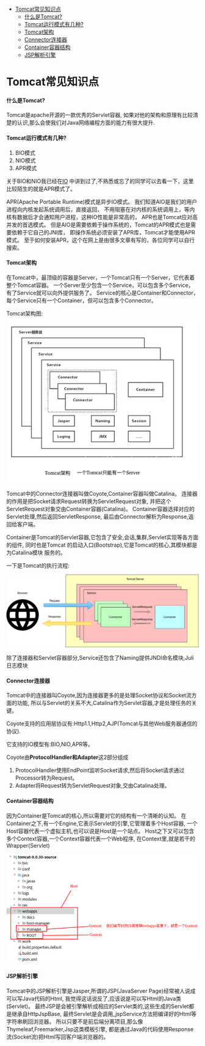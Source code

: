 <!-- TOC -->

  * [Tomcat常见知识点](#tomcat常见知识点)
      * [什么是Tomcat?](#什么是tomcat)
      * [Tomcat运行模式有几种?](#tomcat运行模式有几种)
      * [Tomcat架构](#tomcat架构)
      * [Connector连接器](#connector连接器)
      * [Container容器结构](#container容器结构)
      * [JSP解析引擎](#jsp解析引擎)
      
<!-- /TOC -->

# Tomcat常见知识点

#### 什么是Tomcat?
Tomcat是apache开源的一款优秀的Servlet容器,
如果对他的架构和原理有比较清楚的认识,那么会使我们对Java网络编程方面的能力有很大提升.

#### Tomcat运行模式有几种?

1. BIO模式
2. NIO模式
3. APR模式

关于BIO和NIO我已经在[IO](https://qsjzwithguang19forever.gitee.io/framework-learning/gitbook_doc/jdk-jvm-juc/IO.html)
中讲到过了,不熟悉或忘了的同学可以去看一下，这里比较陌生的就是APR模式了。

APR(Apache Portable Runtime)模式是异步IO模式。
我们知道AIO是我们的用户进程向内核发起系统调用后，直接返回，
不用阻塞在对内核的系统调用上，等内核有数据后才会通知用户进程，这种IO性能是非常高的，
APR也是Tomcat应对高并发的首选模式。
但是AIO是需要依赖于操作系统的，Tomcat的APR模式也是需要依赖于它自己的JNI库，
即操作系统必须安装了APR库，Tomcat才能使用APR模式。
至于如何安装APR，这个在网上是由很多文章有写的，各位同学可以自行搜索。

#### Tomcat架构
在Tomcat中，最顶级的容器是Server，一个Tomcat只有一个Server，它代表着整个Tomcat容器。
一个Server至少包含一个Service，可以包含多个Service，有了Service就可以向外提供服务了。
Service的核心是Container和Connector，每个Service只有一个Container，但可以包含多个Connector。

Tomcat架构图:

![Tomcat架构图](../img/tomcat/Tomcat架构.png)

Tomcat中的Connector连接器叫做Coyote,Container容器叫做Catalina。
连接器的作用是把Socket请求Request转换为ServletRequest对象,
并把这个ServletRequest对象交由Container容器(Catalina)。
Container容器选择对应的Servlet处理,然后返回ServletResponse,
最后由Connector解析为Response,返回给客户端。

Container是Tomcat的Servlet容器,它包含了安全,会话,集群,Servlet实现等各方面的组件,
同时也是Tomcat 的启动入口(Bootstrap),它是Tomcat的核心,其模块都是为Catalina模块
服务的。

一下是Tomcat的执行流程:

![Tomcat执行流程](../img/tomcat/Tomcat执行流程.png)

除了连接器和Servlet容器部分,Service还包含了Naming提供JNDI命名模块,Juli日志模块
  
#### Connector连接器
Tomcat中的连接器叫Coyote,因为连接器更多的是处理Socket协议和Socket流方面的功能,
所以与Servlet的关系不大,Catalina作为Servlet容器,才是处理任务的关键。

Coyote支持的应用层协议有:Http1.1,Http2,AJP(Tomcat与其他Web服务器通信的协议).

它支持的IO模型有:BIO,NIO,APR等。

Coyote由**ProtocolHandler和Adapter**这2部分组成

1. ProtocolHandler使用EndPoint监听Socket请求,然后将Socket请求通过Processor转为Request。
2. Adapter将Request转为ServletRequest对象,交由Catalina处理。

#### Container容器结构
因为Container是Tomcat的核心,所以需要对它的结构有一个清晰的认知。
在Container之下,有一个Engine,它表示Servlet的引擎,它管理着多个Host容器,
一个Host容器代表一个虚拟主机,也可以说是Host是一个站点。
Host之下又可以包含多个Context容器,一个Context容器代表一个Web程序,
在Context里,就是若干的Wrapper(Servlet)

![Webapps目录](../img/tomcat/Webapps目录.png)

#### JSP解析引擎
Tomcat中的JSP解析引擎是Jasper,所谓的JSP(JavaServer Page)经常被人说成可以写Java代码的Html,
我觉得这话说反了,应该说是可以写Html的Java类(Servlet)。
最终JSP是会被引擎解析成相应的Servlet类的,这些生成的Servlet都是继承自HttpJspBase,
最终Servlet是会调用_jspService方法把编译好的Html等字符串刷回浏览器。
所以只要不是前后端分离项目,那么像Thymeleaf,Freemarker,Jsp这类模板引擎,
都是通过Java的代码使用Response流(Socket流)把Html写回客户端浏览器的。



